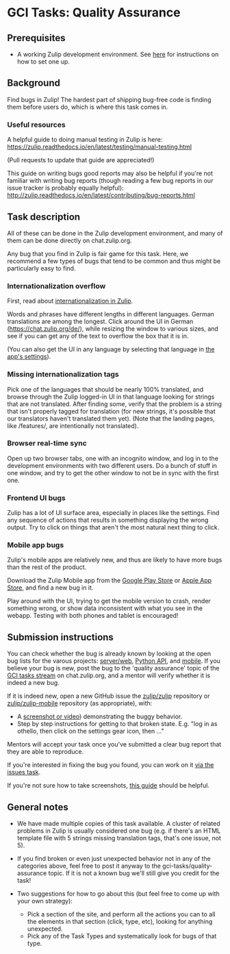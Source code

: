 # GCI Tasks: Quality Assurance

## Prerequisites

* A working Zulip development environment. See
  [here](https://github.com/zulip/zulip-gci/blob/master/README.md) for instructions
  on how to set one up.

## Background

Find bugs in Zulip! The hardest part of shipping bug-free code is finding
them before users do, which is where this task comes in.

### Useful resources

A helpful guide to doing manual testing in Zulip is here:
https://zulip.readthedocs.io/en/latest/testing/manual-testing.html

(Pull requests to update that guide are appreciated!)

This guide on writing bugs good reports may also be helpful if you're
not familiar with writing bug reports (though reading a few bug
reports in our issue tracker is probably equally helpful):
http://zulip.readthedocs.io/en/latest/contributing/bug-reports.html

## Task description

All of these can be done in the Zulip development environment, and
many of them can be done directly on chat.zulip.org.

Any bug that you find in Zulip is fair game for this task.  Here, we
recommend a few types of bugs that tend to be common and thus might be
particularly easy to find.

### Internationalization overflow

First, read about
[internationalization in Zulip](https://zulip.readthedocs.io/en/latest/translating/translating.html).

Words and phrases have different lengths in different
languages. German translations are among the longest. Click around the
UI in German (https://chat.zulip.org/de/), while resizing the window
to various sizes, and see if you can get any of the text to overflow
the box that it is in.

(You can also get the UI in any language by selecting that language in
[the app's settings](https://chat.zulip.org/help/change-your-language)).

### Missing internationalization tags

Pick one of the languages that should be nearly 100% translated, and
browse through the Zulip logged-in UI in that language looking for
strings that are not translated.  After finding some, verify that the
problem is a string that isn't properly tagged for translation (for
new strings, it's possible that our translators haven't translated
them yet).  (Note that the landing pages, like /features/, are
intentionally not translated).

### Browser real-time sync

Open up two browser tabs, one with an incognito window, and log in to the
development environments with two different users. Do a bunch of stuff in one
window, and try to get the other window to not be in sync with the first one.

### Frontend UI bugs

Zulip has a lot of UI surface area, especially in places like the
settings.  Find any sequence of actions that results in something
displaying the wrong output.  Try to click on things that aren't the
most natural next thing to click.

### Mobile app bugs

Zulip's mobile apps are relatively new, and thus are likely to have
more bugs than the rest of the product.

Download the Zulip Mobile app from the
[Google Play Store](https://play.google.com/store/apps/details?id=com.zulipmobile)
or
[Apple App Store](https://itunes.apple.com/us/app/zulip/id1203036395),
and find a new bug in it.

Play around with the UI, trying to get the mobile version to crash,
render something wrong, or show data inconsistent with what you see in
the webapp.  Testing with both phones and tablet is encouraged!

## Submission instructions

You can check whether the bug is already known by looking at the open
bug lists for the varous projects:
[server/web](https://github.com/zulip/zulip/issues?q=is%3Aissue+is%3Aopen+label%3Abug),
[Python API](https://github.com/zulip/python-zulip-api/issues?q=is%3Aissue+is%3Aopen+label%3Abug),
and
[mobile](https://github.com/zulip/zulip-mobile/issues?q=is%3Aissue+is%3Aopen+label%3Abug).
If you believe your bug is new, post the bug to the 'quality
assurance' topic of the
[GCI tasks stream](https://chat.zulip.org/#narrow/stream/GCI.20tasks)
on chat.zulip.org, and a mentor will verify whether it is indeed a new
bug.

If it is indeed new, open a new GitHub issue the
[zulip/zulip](https://github.com/zulip/zulip) repository or
[zulip/zulip-mobile](https://github.com/zulip/zulip-mobile) repository
(as appropriate), with:

* A [screenshot or video](http://zulip.readthedocs.io/en/latest/tutorials/screenshot-and-gif-software.html))
  demonstrating the buggy behavior.
* Step by step instructions for getting to that broken state. E.g. "log in
  as othello, then click on the settings gear icon, then ..."

Mentors will accept your task once you've submitted a clear bug report
that they are able to reproduce.

If you're interested in fixing the bug you found, you can work on it
[via the issues task](https://github.com/zulip/zulip-gci/blob/master/tasks/2017/issues.md).

If you're not sure how to take screenshots, [this guide](http://zulip.readthedocs.io/en/latest/tutorials/screenshot-and-gif-software.html)
should be helpful.

## General notes

* We have made multiple copies of this task available.  A cluster of
  related problems in Zulip is usually considered one bug (e.g. if
  there's an HTML template file with 5 strings missing translation
  tags, that's one issue, not 5).

* If you find broken or even just unexpected behavior not in any of the
  categories above, feel free to post it anyway to the
  gci-tasks/quality-assurance topic. If it is not a known bug we'll still
  give you credit for the task!

* Two suggestions for how to go about this (but feel free to come up with
  your own strategy):
  * Pick a section of the site, and perform all the actions you can to all
    the elements in that section (click, type, etc), looking for anything
    unexpected.
  * Pick any of the Task Types and systematically look for bugs of that
    type.

